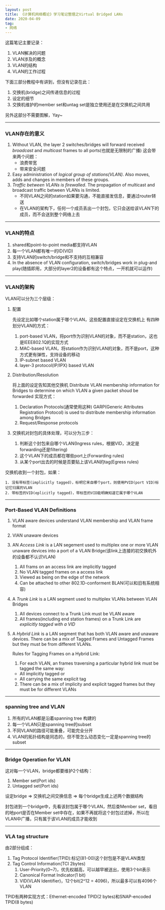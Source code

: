 ```yaml
---
layout: post
title: 《计算机网络概论》学习笔记整理之Virtual Bridged LANs
date: 2020-04-09
tag: 
- 网络
---
```


这篇笔记主要记录：

1. VLAN解决的问题
2. VLAN涉及的概念
3. VLAN的结构
4. VLAN的工作过程

下面三部分教程中有讲到，但没有记录在此：

1. 交换机(bridge)之间传递信息的过程
2. 设定的细节
3. 交换机维护的member set和untag set是独立使用还是在交换机之间共用

另外这部分不需要图解，Yay~

<!-- more -->

---

### VLAN存在的意义

1. Without VLAN, the layer 2 switches/bridges will forward received *broadcast* and *multicast* frames to all ports(也就是无限制的广播)
   这会带来两个问题：
   - 浪费带宽
   - 带来安全问题
2. Easy administration of *logical group of stations(VLAN)*. Also moves, adds and changes in members of these groups.
3. *Traffic between VLANs is firewalled*. The propagation of multicast and broadcast traffic between VLANs is limited.
   - 不同VLAN之间的station如果要沟通，不能直接发信息，要通过router转送
   - 在VLAN的架构下，任何一个成员丢出一个封包，它只会送给该VLAN下的成员，而不会送到整个网络上去

---

### VLAN的特点
1. shared和point-to-point media都支持VLAN
2. 每一个VLAN都有唯一的ID(VID)
3. 支持VLAN的switch/bridge和不支持的互相兼容
4. In the absence of VLAN configuration, switch/bridges work in plug-and play(随插即用，大部分的layer2的设备都有这个特点，一开机就可以运作)

---

### VLAN的架构

VLAN可以分为三个层级：

1. 配置

   先设定比如哪个station属于哪个VLAN，这些配置直接设定在交换机上
   有四种划分VLAN的方式：
      1. port-based VLAN，将port作为识别VLAN的对象，而不是station，这也是IEEE802.1Q的实现方式
      2. MAC-based VLAN，将station作为识别VLAN的对象，而不是port，这种方式更有弹性，支持设备的移动
      3. IP-subnet based VLAN
      4. layer-3 protocol(IP/IPX) based VLAN

2. Distribution/Resolution

   将上面的设定告知其他交换机
   Distribute VLAN membership information for Bridges to determine on which VLAN a given packet shoud be forwarded
   实现方式：
    1. Declaration Protocols(通常使用这种)
      GARP(Generic Attributes Registration Protocol) is used to distribute membership information among Bridges
    2. Request/Response protocols


3. 交换机对封包的具体处理，可以分为三步：

   1. 判断这个封包来自哪个VLAN(Ingress rules，根据VID，决定是forwarding还是filtering)
   2. 这个VLAN下的成员都在哪些port上(Forwarding rules)
   3. 从某个port出去的时候是否要贴上该VLAN的tag(Egress rules)

  交换机收到一个封包，如果：

    1. 没有带标签(implicitly tagged)，标明它来自哪个port，则使用PVID(port VID)标记它归属的VLAN
    2. 带标签的VID(eplicitly tagged)，带标签的VID能明确知道它属于哪个VLAN

---

### Port-Based VLAN Definitions

1. VLAN aware devices understand VLAN membership and VLAN frame format
2. VlAN unaware devices
3. AN *Access Link* is a LAN segement used to multiplex one or more VLAN unaware devices into a port of a VLAN Bridge(该link上连接的初交换机外的设备都不认识VLAN)
   1. All frams on an access link are implicitly tagged
   2. No VLAN tagged frames on a access link
   3. Viewed as being on the edge of the network
   4. Can be attached to other 802.1D-conforment BLAN(可以和旧有系统相容)
4. A *Trunk Link* is a LAN segment used to multiplex VLANs between VLAN Bridges
   1. All devices connect to a Trunk Link must be VLAN aware
   2. All frames(including end station frames) on a Trunk Link are *explicitly tagged with a VID*
5. A *Hybrid Link* is a LAN segment that has both VLAN aware and unaware devices. There can be a mix of Tagged Frames and Untagged Frames but they must be from different VLANs.
   
   Rules for Tagging Frames on a Hybrid Link:
    1. For each VLAN, an frames traversing a particular hybrid link must be tagged the same way:
      - All implicitly tagged or
      - All carrying the same explicit tag
    2. There can be a mix of implicity and explicit tagged frames but they must be for different VLANs

---

### spanning tree and VLAN

1. 所有的VLAN都是沿着spanning tree 构建的
2. 每一个VLAN只是spanning tree的subset
3. 不同VLAN的路径可能重叠，可能完全分开
4. VLAN的拓扑结构是同态的，但不管怎么动态变化一定是spanning tree的subset

---

### Bridge Operation for VLAN

这对每一个VLAN，bridge都要维护2个结构：
1. Member set(Port ids)
2. Untagged set(Port ids)

设定bridge => 交换机之间交换信息 => 每个bridge生成上述两个数据结构

封包进到一个bridge中，先看该封包属于哪个VLAN，然后查Member set，看目的地port是否在Member set中存在，如果不再就将这个封包过滤掉，所以在VLAN中广播，只有属于该VLAN的成员才能收到

---

### VLA tag structure

由2部分组成：
1. Tag Protocol Identifier(TPID):标记(81-00)这个封包是不是VLAN类型
2. Tag Control Information(TCI 2bytes)
   1. User-Priority(0~7)，优先权越高，可以越早被送出，使用3个bit表示
   2. Canonical Format Indicator(1 bit)
   3. VID(VLAN Identifier)，12个bit(2^12 = 4096)，所以最多可以有4096个VLAN

TPID有两种实现方式：Ethernet-encoded TPID(2 bytes)和SNAP-encoded TPID(8 bytes)